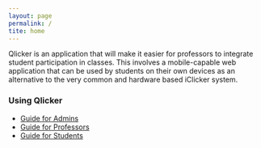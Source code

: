 ```yaml
---
layout: page
permalink: /
tite: home
---
```


Qlicker is an application that will make it easier for professors to integrate student participation in classes. This involves a mobile-capable web application that can be used by students on their own devices as an alternative to the very common and hardware based iClicker system.


### Using Qlicker
* [Guide for Admins](/guide/admin)
* [Guide for Professors](/guide/professor)
* [Guide for Students](/guide/student)
